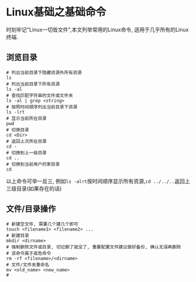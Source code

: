 # Linux基础之基础命令

时刻牢记"Linux一切皆文件",本文列举常用的Linux命令, 适用于几乎所有的Linux终端.

## 浏览目录

```shell
# 列出当前目录下隐藏资源外所有资源
ls
# 列出当前目录下所有资源
ls -al
# 查找匹配字符串的文件或文件夹
ls -al | grep <string>
# 按照时间顺序列出当前目录下资源
ls -lrt
# 显示当前所在目录
pwd
# 切换目录
cd <Dir>
# 返回上次所在目录
cd -
# 切换到上一级目录
cd ..
# 切换到当前用户的家目录
cd
```

以上命令可举一反三, 例如`ls -alrt`按时间顺序显示所有资源,`cd ../../..`返回上三级目录(如果存在的话)

## 文件/目录操作

```shell
# 新建空文件, 需要几个建几个即可
touch <filename1> <filename2> ...
# 新建目录
mkdir <dirname>
# 强制删除文件或目录, 切记删了就没了, 重要配置文件建议做好备份, 确认无误再删除
# 该命令属于高危命令
rm -rf <filename>/<dirname>
# 文件/文件夹重命名
mv <old_name> <new_name>
# 
```
